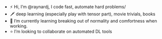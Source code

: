 - ⚡️ Hi, I’m @raynardj, I code fast, automate hard problems/
- 🗡 deep learning (especially play with tensor part), movie trivials, books
- 🌱 I’m currently learning breaking out of normality and comfortness when working.
- ⭐️ I’m looking to collaborate on automated DL tools

<!---
raynardj/raynardj is a ✨ special ✨ repository because its `README.md` (this file) appears on your GitHub profile.
You can click the Preview link to take a look at your changes.
--->
